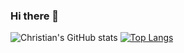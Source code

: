### Hi there 👋

![Christian's GitHub stats](https://github-readme-stats.vercel.app/api?username=ChristianJadot&show_icons=true&theme=default) [![Top Langs](https://github-readme-stats.vercel.app/api/top-langs/?username=ChristianJadot&langs_count=5)](https://github.com/ChristianJadot/github-readme-stats)






<!--
**ChristianJadot/ChristianJadot** is a ✨ _special_ ✨ repository because its `README.md` (this file) appears on your GitHub profile.

Here are some ideas to get you started:

- 🔭 I’m currently working on ...
- 🌱 I’m currently learning ...
- 👯 I’m looking to collaborate on ...
- 🤔 I’m looking for help with ...
- 💬 Ask me about ...
- 📫 How to reach me: ...
- 😄 Pronouns: ...
- ⚡ Fun fact: ...
-->
